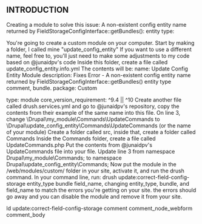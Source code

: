 ## INTRODUCTION

Creating a module to solve this issue: A non-existent config entity name returned by FieldStorageConfigInterface::getBundles(): entity type:

You're going to create a custom module on your computer. Start by making a folder, I called mine "update_config_entity" If you want to use a different name, feel free to, you'll just need to make some adjustments to my code based on @junaidpv's code
Inside this folder, create a file called update_config_entity.info.yml
The contents will be:
name: Update Config Entity Module
description: Fixes Error - A non-existent config entity name returned by FieldStorageConfigInterface::getBundles() entity type comment, bundle.
package: Custom

type: module
core_version_requirement: ^9.4 || ^10
Create another file called drush.services.yml and go to @junaidpv's repository, copy the contents from their example of the same name into this file.
On line 3, change \Drupal\my_module\Commands\UpdateCommands to \Drupal\update_config_entity\Commands\UpdateCommands (or the name of your module)
Create a folder called src, inside that, create a folder called Commands
Inside the Commands folder, create a file called UpdateCommands.php
Put the contents from @junaidpv's UpdateCommands file into your file.
Update line 3 from namespace Drupal\my_module\Commands; to namespace Drupal\update_config_entity\Commands;
Now put the module in the /web/modules/custom/ folder in your site, activate it, and run the drush command.
In your command line, run: drush update:correct-field-config-storage entity_type bundle field_name, changing entity_type, bundle, and field_name to match the errors you're getting on your site.
the errors should go away and you can disable the module and remove it from your site.


ld update:correct-field-config-storage comment comment_node_webform comment_body